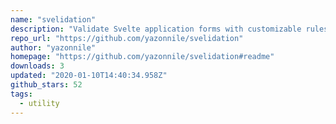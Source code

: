 ```yaml
---
name: "svelidation"
description: "Validate Svelte application forms with customizable rules and types."
repo_url: "https://github.com/yazonnile/svelidation"
author: "yazonnile"
homepage: "https://github.com/yazonnile/svelidation#readme"
downloads: 3
updated: "2020-01-10T14:40:34.958Z"
github_stars: 52
tags: 
  - utility
---
```


